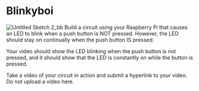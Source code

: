 # Blinkyboi
![Untitled Sketch 2_bb](https://user-images.githubusercontent.com/11957243/54884972-204a0800-4e9f-11e9-9d22-28af1fead8cd.png)
Build a circuit using your Raspberry Pi that causes an LED to blink when a push button is NOT pressed. However, the LED should stay on continually when the push button IS pressed.

Your video should show the LED blinking when the push button is not pressed, and it should show that the LED is constantly on while the button is pressed.

Take a video of your circuit in action and submit a hyperlink to your video. Do not upload a video here. 

